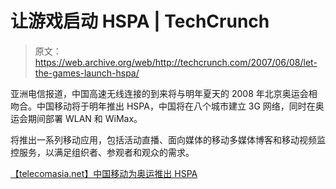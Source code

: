 # 让游戏启动 HSPA | TechCrunch

> 原文：<https://web.archive.org/web/http://techcrunch.com/2007/06/08/let-the-games-launch-hspa/>

亚洲电信报道，中国高速无线连接的到来将与明年夏天的 2008 年北京奥运会相吻合。中国移动将于明年推出 HSPA，中国将在八个城市建立 3G 网络，同时在奥运会期间部署 WLAN 和 WiMax。

将推出一系列移动应用，包括活动直播、面向媒体的移动多媒体博客和移动视频监控服务，以满足组织者、参观者和观众的需求。

[【telecomasia.net】中国移动为奥运推出 HSPA](https://web.archive.org/web/20160206194718/http://www.telecomasia.net/article.php?type=article&id_article=4743&id_sector=16)